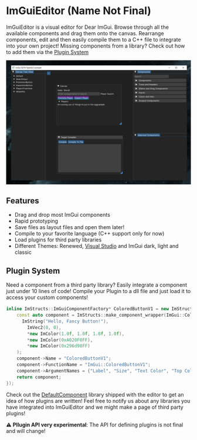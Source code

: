 # ImGuiEditor (Name Not Final)
ImGuiEditor is a visual editor for Dear ImGui. Browse through all the available components and drag them onto the canvas. Rearrange components, edit and then easily compile them to a C++ file to integrate into your own project! Missing components from a library? Check out how to add them via the [Plugin System](#plugin-system) 

![Screenshot of the program](https://github.com/randomcmd/ImGuiEditor/blob/3cf52db7023e617faef0b00c5b6969a78a200f79/example.png)

## Features
- Drag and drop most ImGui components
- Rapid prototyping
- Save files as layout files and open them later!
- Compile to your favorite language (C++ support only for now)
- Load plugins for third party libraries
- Different Themes: Renewed, [Visual Studio](https://github.com/Patitotective/ImThemes) and ImGui dark, light and classic

## Plugin System
Need a component from a third party library? Easily integrate a component just under 10 lines of code! Compile your Plugin to a dll file and just load it to access your custom components! 
```cpp
inline ImStructs::ImGuiComponentFactory* ColoredButtonV1 = new ImStructs::ImGuiComponentFactory([](){
    const auto component = ImStructs::make_component_wrapper(ImGui::ColoredButtonV1, 
      ImString("Hello, Fancy Button!"), 
        ImVec2(0, 0), 
        *new ImColor(1.0f, 1.0f, 1.0f, 1.0f), 
        *new ImColor(0xA020F0FF), 
        *new ImColor(0x296d98FF)
    );
    component->Name = "ColoredButtonV1";
    component->FunctionName = "ImGui::ColoredButtonV1";
    component->ArgumentNames = {"Label", "Size", "Text Color", "Top Color", "Bottom Color"};
    return component;
});
```
Check out the [DefaultComponent](DefaultComponents/) library shipped with the editor to get an idea of how plugins are written! Feel free to notify us about any libraries you have integrated into ImGuiEditor and we might make a page of third party plugins!

:warning: **Pllugin API very experimental**: The API for defining plugins is not final and will change!
